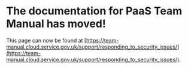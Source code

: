 
# The documentation for PaaS Team Manual has moved!
This page can now be found at [https://team-manual.cloud.service.gov.uk/support/responding_to_security_issues/](https://team-manual.cloud.service.gov.uk/support/responding_to_security_issues/).
